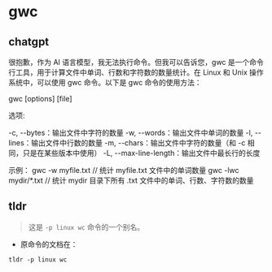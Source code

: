 # gwc 
## chatgpt 
很抱歉，作为 AI 语言模型，我无法执行命令。但我可以告诉您，gwc 是一个命令行工具，用于计算文件中单词、行数和字符数的数量统计。在 Linux 和 Unix 操作系统中，可以使用 gwc 命令。以下是 gwc 命令的使用方法：

gwc [options] [file]

选项:

-c, --bytes：输出文件中字符的数量
-w, --words：输出文件中单词的数量
-l, --lines：输出文件中行数的数量
-m, --chars：输出文件中字符的数量（和 -c 相同，只是在某些版本中使用）
-L, --max-line-length：输出文件中最长行的长度

示例：
gwc -w myfile.txt // 统计 myfile.txt 文件中的单词数量
gwc -lwc mydir/*.txt // 统计 mydir 目录下所有 .txt 文件中的单词、行数、字符数的数量 

## tldr 
 
> 这是 `-p linux wc` 命令的一个别名。

- 原命令的文档在：

`tldr -p linux wc`
